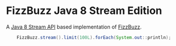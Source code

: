 FizzBuzz Java 8 Stream Edition
==============================

A [Java 8 Stream API](http://www.oracle.com/technetwork/articles/java/ma14-java-se-8-streams-2177646.html) based implementation of [FizzBuzz](http://c2.com/cgi/wiki?FizzBuzzTest).

```java
    FizzBuzz.stream().limit(100L).forEach(System.out::println);
```
